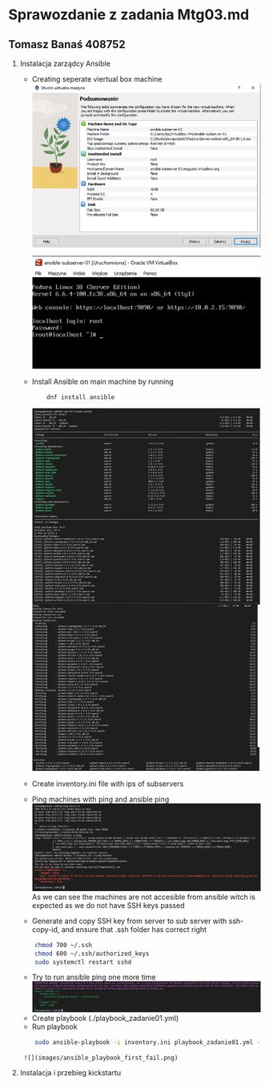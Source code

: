 # Sprawozdanie z zadania Mtg03.md
## Tomasz Banaś 408752

1) Instalacja zarządcy Ansible
    - Creating seperate viertual box machine
        ![](images/create_sub_server.png)

        ![](images/sub_server_server_installed.png)  
    - Install Ansible on main machine by running
        ``` bash
            dnf install ansible
        ```
        ![](images/install_ansible.png)  
    - Create inventory.ini file with ips of subservers
    - Ping machines with ping and ansible ping
        ![](images/ansible_ping_not_accesible.png)
        As we can see the machines are not accesible from ansible witch is expected as we do not have SSH keys passed
    - Generate and copy SSH key from server to sub server with ssh-copy-id, and ensure that .ssh folder has correct right 
    ```bash
        chmod 700 ~/.ssh
        chmod 600 ~/.ssh/authorized_keys
        sudo systemctl restart sshd
    ```
    - Try to run ansible ping one more time
        ![](images/ansible_works.png)
    - Create playbook (./playbook_zadanie01.yml)
    - Run playbook
    ```bash
        sudo ansible-playbook -i inventory.ini playbook_zadanie01.yml -k
    ```
        ![](images/ansible_playbook_first_fail.png)

2) Instalacja i przebieg kickstartu